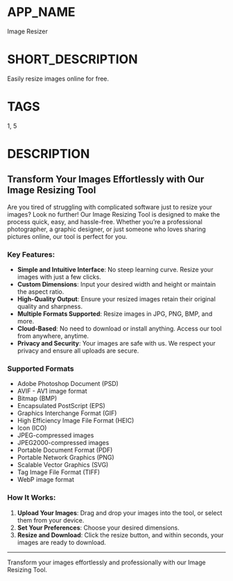 # APP_NAME
Image Resizer
# SHORT_DESCRIPTION
Easily resize images online for free.
# TAGS
1, 5
# DESCRIPTION
## Transform Your Images Effortlessly with Our Image Resizing Tool

Are you tired of struggling with complicated software just to resize your images? Look no further! Our Image Resizing Tool is designed to make the process quick, easy, and hassle-free. Whether you’re a professional photographer, a graphic designer, or just someone who loves sharing pictures online, our tool is perfect for you.

### Key Features:

- **Simple and Intuitive Interface**: No steep learning curve. Resize your images with just a few clicks.
- **Custom Dimensions**: Input your desired width and height or maintain the aspect ratio.
- **High-Quality Output**: Ensure your resized images retain their original quality and sharpness.
- **Multiple Formats Supported**: Resize images in JPG, PNG, BMP, and more.
- **Cloud-Based**: No need to download or install anything. Access our tool from anywhere, anytime.
- **Privacy and Security**: Your images are safe with us. We respect your privacy and ensure all uploads are secure.

### Supported Formats

- Adobe Photoshop Document (PSD)
- AVIF - AV1 image format
- Bitmap (BMP)
- Encapsulated PostScript (EPS)
- Graphics Interchange Format (GIF)
- High Efficiency Image File Format (HEIC)
- Icon (ICO)
- JPEG-compressed images
- JPEG2000-compressed images
- Portable Document Format (PDF)
- Portable Network Graphics (PNG)
- Scalable Vector Graphics (SVG)
- Tag Image File Format (TIFF)
- WebP image format

### How It Works:

1. **Upload Your Images**: Drag and drop your images into the tool, or select them from your device.
2. **Set Your Preferences**: Choose your desired dimensions.
3. **Resize and Download**: Click the resize button, and within seconds, your images are ready to download.

---

Transform your images effortlessly and professionally with our Image Resizing Tool.
